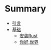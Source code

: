 # Summary


* [引言](README.md)
* [基础](basics/README.md)
   * [安装Rust](basics/install_rust.md)
   * [你好,世界](basics/helloWorld.md)

 


	
